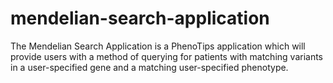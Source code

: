 # mendelian-search-application
The Mendelian Search Application is a PhenoTips application which will provide users with a method of querying for patients with matching variants in a user-specified gene and a matching user-specified phenotype. 
